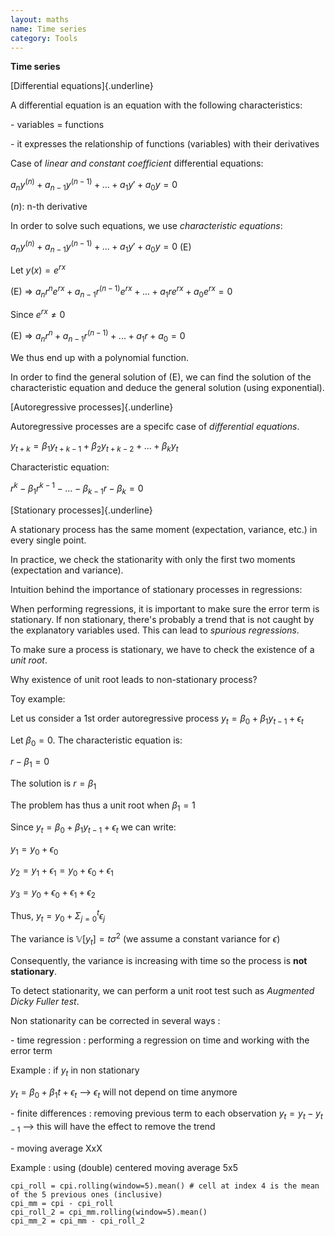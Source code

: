 ```yaml
---
layout: maths
name: Time series
category: Tools
---
```


**Time series**

[Differential equations]{.underline}

A differential equation is an equation with the following
characteristics:

\- variables = functions

\- it expresses the relationship of functions (variables) with their
derivatives

Case of *linear and constant coefficient* differential equations:

$a_ny^{(n)} + a_{n-1}y^{(n-1)} + ... + a_1y' + a_0y = 0$

$(n)$: n-th derivative

In order to solve such equations, we use *characteristic equations*:

$a_ny^{(n)} + a_{n-1}y^{(n-1)} + ... + a_1y' + a_0y = 0$ (E)

Let $y(x) = e^{rx}$

\(E\) =\>
$a_nr^n e^{rx} + a_{n-1}r^{(n-1)} e^{rx} + ... + a_1 r e^{rx} + a_0e^{rx} = 0$

Since $e^{rx} \neq 0$

\(E\) =\> $a_nr^n + a_{n-1}r^{(n-1)} + ... + a_1 r + a_0 = 0$

We thus end up with a polynomial function.

In order to find the general solution of (E), we can find the solution
of the characteristic equation and deduce the general solution (using
exponential).

[Autoregressive processes]{.underline}

Autoregressive processes are a specifc case of *differential equations*.

$y_{t+k} = \beta_1 y_{t+k-1} + \beta_2 y_{t+k-2} + ... + \beta_k y_{t}$

Characteristic equation:

$r^k - \beta_1 r^{k-1} - ... - \beta_{k-1} r - \beta_k = 0$

[Stationary processes]{.underline}

A stationary process has the same moment (expectation, variance, etc.)
in every single point.

In practice, we check the stationarity with only the first two moments
(expectation and variance).

Intuition behind the importance of stationary processes in regressions:

When performing regressions, it is important to make sure the error term
is stationary. If non stationary, there's probably a trend that is not
caught by the explanatory variables used. This can lead to *spurious
regressions*.

To make sure a process is stationary, we have to check the existence of
a *unit root*.

Why existence of unit root leads to non-stationary process?

Toy example:

Let us consider a 1st order autoregressive process
$y_t = \beta_0 + \beta_1 y_{t-1} + \epsilon_t$

Let $\beta_0 = 0$. The characteristic equation is:

$r - \beta_1 = 0$

The solution is $r = \beta_1$

The problem has thus a unit root when $\beta_1 = 1$

Since $y_t = \beta_0 + \beta_1 y_{t-1} + \epsilon_t$ we can write:

$y_1 = y_0 + \epsilon_0$

$y_2 = y_1 + \epsilon_1 = y_0 + \epsilon_0 + \epsilon_1$

$y_3 = y_0 + \epsilon_0 + \epsilon_1 + \epsilon_2$

Thus, $y_t = y_0 + \Sigma_{j=0}^t \epsilon_j$

The variance is $\mathbb{V}[y_t] = t \sigma^2$ (we assume a constant
variance for $\epsilon$)

Consequently, the variance is increasing with time so the process is
**not stationary**.

To detect stationarity, we can perform a unit root test such as
*Augmented Dicky Fuller test*.

Non stationarity can be corrected in several ways :

\- time regression : performing a regression on time and working with
the error term

Example : if $y_t$ in non stationary

$y_t = \beta_0 + \beta_1 t +\epsilon_t$ --\> $\epsilon_t$ will not
depend on time anymore

\- finite differences : removing previous term to each observation
$y_t = y_t - y_{t-1}$ --\> this will have the effect to remove the trend

\- moving average XxX

Example : using (double) centered moving average 5x5


    cpi_roll = cpi.rolling(window=5).mean() # cell at index 4 is the mean of the 5 previous ones (inclusive)
    cpi_mm = cpi - cpi_roll
    cpi_roll_2 = cpi_mm.rolling(window=5).mean()
    cpi_mm_2 = cpi_mm - cpi_roll_2
